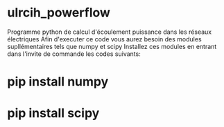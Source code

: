 # ulrcih_powerflow
Programme python de calcul d'écoulement puissance dans les réseaux électriques
Afin d'executer ce code vous aurez besoin des modules supllémentaires tels que numpy et scipy
Installez ces modules en entrant dans l'invite de commande les codes suivants:
# pip install numpy
# pip install scipy
